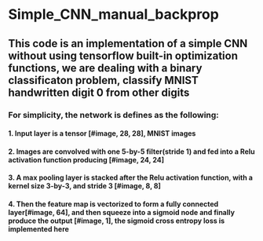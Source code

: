 # Simple_CNN_manual_backprop
## This code is an implementation of a simple CNN without using tensorflow built-in optimization functions, we are dealing with a binary classificaton problem, classify MNIST handwritten digit 0 from other digits

### For simplicity, the network is defines as the following:

#### 1. Input layer is a tensor [#image, 28, 28], MNIST images

#### 2. Images are convolved with one 5-by-5 filter(stride 1) and fed into a Relu activation function producing [#image, 24, 24]

#### 3. A max pooling layer is stacked after the Relu activation function, with a kernel size 3-by-3, and stride 3 [#image, 8, 8]

#### 4. Then the feature map is vectorized to form a fully connected layer[#image, 64], and then squeeze into a sigmoid node and finally produce the output [#image, 1], the sigmoid cross entropy loss is implemented here
